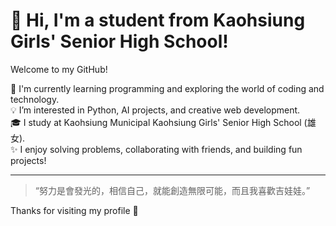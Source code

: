 # 👋 Hi, I'm a student from Kaohsiung Girls' Senior High School!

Welcome to my GitHub!

🌱 I'm currently learning programming and exploring the world of coding and technology.  
💡 I’m interested in Python, AI projects, and creative web development.  
🎓 I study at Kaohsiung Municipal Kaohsiung Girls' Senior High School (雄女).  
✨ I enjoy solving problems, collaborating with friends, and building fun projects!

---

> “努力是會發光的，相信自己，就能創造無限可能，而且我喜歡吉娃娃。”

Thanks for visiting my profile 🌸
